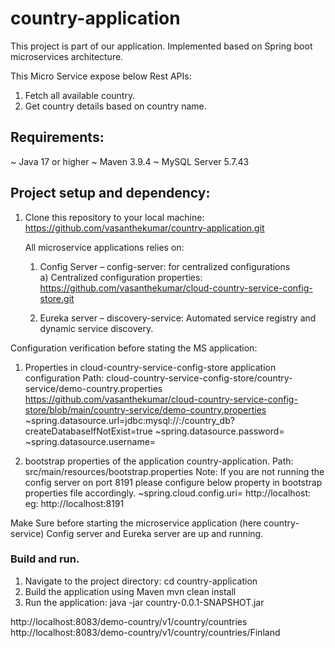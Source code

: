 # country-application
This project is part of our application. Implemented based on Spring boot microservices architecture.

This Micro Service expose below Rest APIs:
1. Fetch all available country. 
2. Get country details based on country name.

## Requirements:

 ~ Java 17 or higher
 ~ Maven 3.9.4
 ~ MySQL Server 5.7.43 

## Project setup and dependency:

1. Clone this repository to your local machine:
   https://github.com/vasanthekumar/country-application.git

    All microservice applications relies on:
   1) Config Server – config-server: for centralized configurations    
       a) Centralized configuration properties:  https://github.com/vasanthekumar/cloud-country-service-config-store.git

   2) Eureka server – discovery-service: Automated service registry and dynamic service discovery.
   
Configuration verification before stating the MS application:

1. Properties in cloud-country-service-config-store application configuration
    Path: cloud-country-service-config-store/country-service/demo-country.properties
           https://github.com/vasanthekumar/cloud-country-service-config-store/blob/main/country-service/demo-country.properties
       ~spring.datasource.url=jdbc:mysql://<host>:<port>/country_db?createDatabaseIfNotExist=true
       ~spring.datasource.password=<MySql password>
       ~spring.datasource.username=<MySql username>

2. bootstrap properties of the application country-application.
   Path: src/main/resources/bootstrap.properties
   Note: If you are not running the config server on port 8191 please configure below property in bootstrap properties file accordingly.
    ~spring.cloud.config.uri= http://localhost:<port> eg: http://localhost:8191

Make Sure before starting the microservice application (here country-service) Config server and Eureka server are up and running.

### Build and run.
1. Navigate to the project directory:
    cd country-application
2. Build the application using Maven
    mvn clean install
3. Run the application:
    java -jar country-0.0.1-SNAPSHOT.jar

http://localhost:8083/demo-country/v1/country/countries
http://localhost:8083/demo-country/v1/country/countries/Finland

